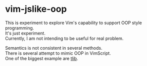 vim-jslike-oop
====================

This is experiment to explore Vim's capability to support OOP style programming.  
It's just experiment.  
Currently, I am not intending to be useful for real problem.  

Semantics is not consistent in several methods.  
There is several attempt to mimic OOP in VimScript.  
One of the biggest example are [tlib](http://www.vim.org/sources.php).  
